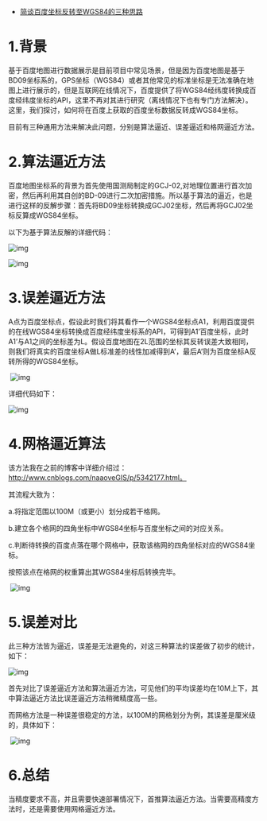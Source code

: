 - [简谈百度坐标反转至WGS84的三种思路](https://www.cnblogs.com/naaoveGIS/p/6245206.html)

# 1.背景

基于百度地图进行数据展示是目前项目中常见场景，但是因为百度地图是基于BD09坐标系的，GPS坐标（WGS84）或者其他常见的标准坐标是无法准确在地图上进行展示的，但是互联网在线情况下，百度提供了将WGS84经纬度转换成百度经纬度坐标的API，这里不再对其进行研究（离线情况下也有专门方法解决）。这里，我们探讨，如何将在百度上获取的百度坐标数据反转成WGS84坐标。

目前有三种通用方法来解决此问题，分别是算法逼近、误差逼近和格网逼近方法。

# 2.算法逼近方法

百度地图坐标系的背景为首先使用国测局制定的GCJ-02,对地理位置进行首次加密，然后再利用其自创的BD-09进行二次加密措施。所以基于算法的逼近，也是进行这样的反解步骤：首先将BD09坐标转换成GCJ02坐标，然后再将GCJ02坐标反算成WGS84坐标。

以下为基于算法反解的详细代码：

 ![img](http://rx6zk4j2b.hn-bkt.clouddn.com/blogs/656746-20170103155210644-1482989726.png)

![img](http://rx6zk4j2b.hn-bkt.clouddn.com/blogs/656746-20170103155226566-1295329133.png)

# 3.误差逼近方法

A点为百度坐标点，假设此时我们将其看作一个WGS84坐标点A1，利用百度提供的在线WGS84坐标转换成百度经纬度坐标系的API，可得到A1’百度坐标，此时A1’与A1之间的坐标差为L。假设百度地图在2L范围的坐标其反转误差大致相同，则我们将真实的百度坐标A做L标准差的线性加减得到A’，最后A’则为百度坐标A反转所得的WGS84坐标。

​                                      ![img](http://rx6zk4j2b.hn-bkt.clouddn.com/blogs/656746-20170103155243362-21191489.png)

详细代码如下：

 ![img](http://rx6zk4j2b.hn-bkt.clouddn.com/blogs/656746-20170103155257706-581617249.png)

# 4.网格逼近算法

该方法我在之前的博客中详细介绍过：http://www.cnblogs.com/naaoveGIS/p/5342177.html。

其流程大致为：

a.将指定范围以100M（或更小）划分成若干格网。

b.建立各个格网的四角坐标中WGS84坐标与百度坐标之间的对应关系。

c.判断待转换的百度点落在哪个网格中，获取该格网的四角坐标对应的WGS84坐标。

按照该点在格网的权重算出其WGS84坐标后转换完毕。

​                          ![img](http://rx6zk4j2b.hn-bkt.clouddn.com/blogs/656746-20170103155308050-2094522980.png)

# 5.误差对比

此三种方法皆为逼近，误差是无法避免的，对这三种算法的误差做了初步的统计，如下：

 ![img](http://rx6zk4j2b.hn-bkt.clouddn.com/blogs/656746-20170103155321597-1715310601.png)

首先对比了误差逼近方法和算法逼近方法，可见他们的平均误差均在10M上下，其中算法逼近方法比误差逼近方法稍微精度高一些。

而网格方法是一种误差很稳定的方法，以100M的网格划分为例，其误差是厘米级的，具体如下：

​                           ![img](http://rx6zk4j2b.hn-bkt.clouddn.com/blogs/656746-20170103155328941-1262771857.png)

# 6.总结

当精度要求不高，并且需要快速部署情况下，首推算法逼近方法。当需要高精度方法时，还是需要使用网格逼近方法。